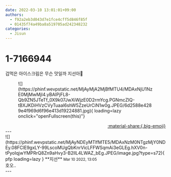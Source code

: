 ```yaml
---
date: 2022-03-10 13:01:01+09:00
authors:
  - f92a2eb3d043d7e1fce4cff5d846f85f
  - 01435f74a49ba8a519705ad242348232
categories:
  - Jisun
---
```


# 1-7166944

<div class="post-container" markdown="1">
<div class="content-container md-sidebar__scrollwrap" markdown="1">

겁먹은 아이스크림은 무슨 맛일까 지선아🤨
<figure markdown="1">
![](https://phinf.wevpstatic.net/MjAyMjA2MjBfMTU4/MDAxNjU1NzE0MjMwMjI4.yBAIPjFL8-Qb9ZN5JTeTf_0X9k07JwXiWjzE0D2rmYcg.PGNmcZIQ-tBXJKDiHVzCVyTuaal6shW5ZzeUrCiN1w0g.JPEG/6d2588e4289e4f969d6f96e413d19224881.jpg){ loading=lazy onclick="openFullscreen(this)"}
</figure>


</div>
</div>

<div style="text-align: right;" markdown="1">
<a href="https://weverse.io/fromis9/fanpost/1-7166944" style="text-align: right;">:material-share:{.big-emoji}</a>
</div>
---

<div class="comments-container md-sidebar__scrollwrap" markdown="1">
<div class="comment" markdown="1">
<div class='id-container' markdown="1">
![](https://phinf.wevpstatic.net/MjAyNDEyMTlfMTE5/MDAxNzM0NTgzMjY0NDEy.08FClE9gxLY-99LscoMUgQbKnrVicLFFWSqmAi3eGLEg.hXV0n-tPyoIqjwYMPRrQ8Zn9aHvy3-B2llL4LWAZ_bEg.JPEG/image.jpg?type=s72){ pfp loading=lazy }
**<span class="artist">지선</span>** <small>Mar 10 2022, 13:05</small><br>
</div>
<div class='comment-body' markdown="1">
호오..
</div>
</div>
</div>
---
